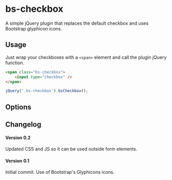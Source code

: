 # bs-checkbox
A simple jQuery plugin that replaces the default checkbox and uses Bootstrap glyphicon icons.

## Usage

Just wrap your checkboxes with a `<span>` element and call the plugin jQuery function.

```HTML
<span class="bs-checkbox">
    <input type="checkbox" />
</span>
```

```js
jQuery('.bs-checkbox').bsCheckbox();
```

## Options



## Changelog


#### Version 0.2
Updated CSS and JS so it can be used outside form elements.

#### Version 0.1
Initial commit.
Use of Bootstrap's Glyphicons icons.